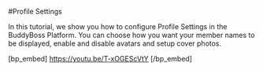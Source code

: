 #Profile Settings

In this tutorial, we show you how to configure Profile Settings in the BuddyBoss Platform. You can choose how you want your member names to be displayed, enable and disable avatars and setup cover photos. 

[bp_embed] https://youtu.be/T-xOGEScVtY [/bp_embed]